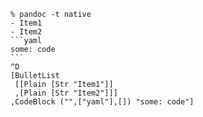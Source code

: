 ````
% pandoc -t native
- Item1
- Item2
```yaml
some: code
```
^D
[BulletList
 [[Plain [Str "Item1"]]
 ,[Plain [Str "Item2"]]]
,CodeBlock ("",["yaml"],[]) "some: code"]
````
